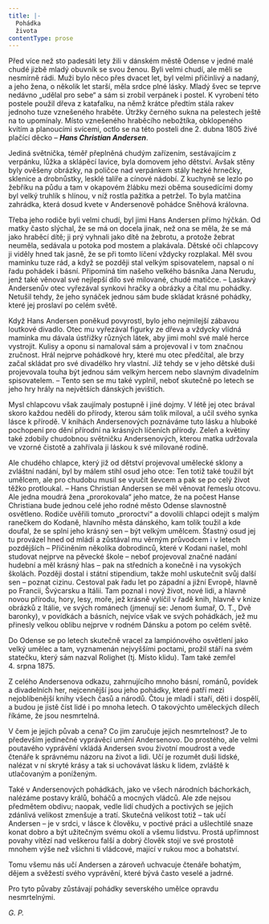 ```yaml
---
title: |-
  Pohádka
  života
contentType: prose
---
```


  

Před více než sto padesáti lety žili v dánském městě Odense v jedné malé chudé jizbě mladý obuvník se svou ženou. Byli velmi chudí, ale měli se nesmírně rádi. Muži bylo něco přes dvacet let, byl velmi přičinlivý a nadaný, a jeho žena, o několik let starší, měla srdce plné lásky. Mladý švec se teprve nedávno „udělal pro sebe“ a sám si zrobil verpánek i postel. K vyrobení této postele použil dřeva z katafalku, na němž krátce předtím stála rakev jednoho tuze vznešeného hraběte. Útržky černého sukna na pelestech ještě na to upomínaly. Místo vznešeného hraběcího nebožtíka, obklopeného kvítím a planoucími svícemi, octlo se na této posteli dne 2. dubna 1805 živé plačící děcko – **_Hans Christian Andersen_**.

Jediná světnička, téměř přeplněná chudým zařízením, sestávajícím z verpánku, lůžka a sklápěcí lavice, byla domovem jeho dětství. Avšak stěny byly ověšeny obrázky, na poličce nad verpánkem stály hezké hrnečky, sklenice a drobnůstky, lesklé talíře a cínové nádobí. Z kuchyně se lezlo po žebříku na půdu a tam v okapovém žlábku mezi oběma sousedícími domy byl velký truhlík s hlínou, v níž rostla pažitka a petržel. To byla matčina zahrádka, která dosud kvete v Andersenově pohádce Sněhová královna.

Třeba jeho rodiče byli velmi chudí, byl jimi Hans Andersen přímo hýčkán. Od matky často slýchal, že se má on docela jinak, než ona se měla, že se má jako hraběcí dítě; ji prý vyhnali jako dítě na žebrotu, a protože žebrat neuměla, sedávala u potoka pod mostem a plakávala. Dětské oči chlapcovy ji viděly hned tak jasně, že se při tomto líčení vždycky rozplakal. Měl svou maminku tuze rád, a když se později stal velkým spisovatelem, napsal o ní řadu pohádek i básní. Připomíná tím našeho velkého básníka Jana Nerudu, jenž také věnoval své nejlepší dílo své milované, chudé matičce. – Laskavý Andersenův otec vyřezával synkovi hračky a obrázky a čítal mu pohádky. Netušil tehdy, že jeho synáček jednou sám bude skládat krásné pohádky, které jej proslaví po celém světě.

Když Hans Andersen poněkud povyrostl, bylo jeho nejmilejší zábavou loutkové divadlo. Otec mu vyřezával figurky ze dřeva a vždycky vlídná maminka mu dávala ústřižky různých látek, aby jimi mohl své malé herce vystrojit. Kulisy a oponu si namaloval sám a projevoval i v tom značnou zručnost. Hrál nejprve pohádkové hry, které mu otec předčítal, ale brzy začal skládat pro své divadélko hry vlastní. Již tehdy se v jeho dětské duši projevovala touha být jednou sám velkým hercem nebo slavným divadelním spisovatelem. – Tento sen se mu také vyplnil, neboť skutečně po letech se jeho hry hrály na největších dánských jevištích.

Mysl chlapcovu však zaujímaly postupně i jiné dojmy. V létě jej otec brával skoro každou neděli do přírody, kterou sám tolik miloval, a učil svého synka lásce k přírodě. V knihách Andersenových poznáváme tuto lásku a hluboké pochopení pro dění přírodní na krásných líčeních přírody. Zeleň a květiny také zdobily chudobnou světničku Andersenových, kterou matka udržovala ve vzorné čistotě a zahřívala ji láskou k své milované rodině.

Ale chudého chlapce, který již od dětství projevoval umělecké sklony a zvláštní nadání, byl by málem stihl osud jeho otce: Ten totiž také toužil být umělcem, ale pro chudobu musil se vyučit ševcem a pak se po celý život těžko protloukal. – Hans Christian Andersen se měl věnovat řemeslu otcovu. Ale jedna moudrá žena „prorokovala“ jeho matce, že na počest Hanse Christiana bude jednou celé jeho rodné město Odense slavnostně osvětleno. Rodiče uvěřili tomuto „proroctví“ a dovolili chlapci odejít s malým ranečkem do Kodaně, hlavního města dánského, kam tolik toužil a kde doufal, že se splní jeho krásný sen – být velkým umělcem. Šťastný osud jej tu provázel hned od mládí a zůstával mu věrným průvodcem i v letech pozdějších – Přičiněním několika dobrodinců, které v Kodani našel, mohl studovat nejprve na pěvecké škole – neboť projevoval značné nadání hudební a měl krásný hlas – pak na středních a konečně i na vysokých školách. Později dostal i státní stipendium, takže mohl uskutečnit svůj další sen – poznat cizinu. Cestoval pak řadu let po západní a jižní Evropě, hlavně po Francii, Švýcarsku a Itálii. Tam poznal i nový život, nové lidi, a hlavně novou přírodu, hory, lesy, moře, jež krásně vylíčil v řadě knih, hlavně v knize obrázků z Itálie, ve svých románech (jmenují se: Jenom šumař, O. T., Dvě baronky), v povídkách a básních, nejvíce však ve svých pohádkách, jež mu přinesly velkou oblibu nejprve v rodném Dánsku a potom po celém světě.

Do Odense se po letech skutečně vracel za lampiónového osvětlení jako velký umělec a tam, vyznamenán nejvyššími poctami, prožil stáří na svém statečku, který sám nazval Rolighet (tj. Místo klidu). Tam také zemřel 4. srpna 1875.

Z celého Andersenova odkazu, zahrnujícího mnoho básní, románů, povídek a divadelních her, nejcennější jsou jeho pohádky, které patří mezi nejoblíbenější knihy všech časů a národů. Čtou je mladí i staří, děti i dospělí, a budou je jistě číst lidé i po mnoha letech. O takovýchto uměleckých dílech říkáme, že jsou nesmrtelná.

V čem je jejich půvab a cena? Co jim zaručuje jejich nesmrtelnost? Je to především jedinečné vyprávěcí umění Andersenovo. Do prostého, ale velmi poutavého vyprávění vkládá Andersen svou životní moudrost a vede čtenáře k správnému názoru na život a lidi. Učí je rozumět duši lidské, nalézat v ní skryté krásy a tak si uchovávat lásku k lidem, zvláště k utlačovaným a poníženým.

Také v Andersenových pohádkách, jako ve všech národních báchorkách, nalézáme postavy králů, boháčů a mocných vládců. Ale zde nejsou předmětem obdivu; naopak, vedle lidí chudých a poctivých se jejich zdánlivá velikost zmenšuje a tratí. Skutečná velikost totiž – tak učí Andersen – je v srdci, v lásce k člověku, v poctivé práci a ušlechtilé snaze konat dobro a být užitečným svému okolí a všemu lidstvu. Prostá upřímnost povahy vítězí nad veškerou falší a dobrý člověk stojí ve své prostotě mnohem výše než všichni ti vládcové, mající v rukou moc a bohatství.

Tomu všemu nás učí Andersen a zároveň uchvacuje čtenáře bohatým, dějem a svěžestí svého vyprávění, které bývá často veselé a jadrné.

Pro tyto půvaby zůstávají pohádky severského umělce opravdu nesmrtelnými.

_G. P._
